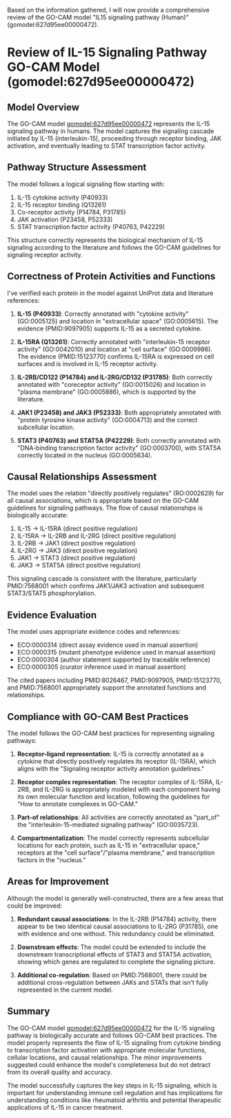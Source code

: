 Based on the information gathered, I will now provide a comprehensive review of the GO-CAM model "IL15 signaling pathway (Human)" (gomodel:627d95ee00000472).

# Review of IL-15 Signaling Pathway GO-CAM Model (gomodel:627d95ee00000472)

## Model Overview

The GO-CAM model [gomodel:627d95ee00000472](https://bioregistry.io/go.model:627d95ee00000472) represents the IL-15 signaling pathway in humans. The model captures the signaling cascade initiated by IL-15 (interleukin-15), proceeding through receptor binding, JAK activation, and eventually leading to STAT transcription factor activity.

## Pathway Structure Assessment

The model follows a logical signaling flow starting with:
1. IL-15 cytokine activity (P40933)
2. IL-15 receptor binding (Q13261) 
3. Co-receptor activity (P14784, P31785)
4. JAK activation (P23458, P52333)
5. STAT transcription factor activity (P40763, P42229)

This structure correctly represents the biological mechanism of IL-15 signaling according to the literature and follows the GO-CAM guidelines for signaling receptor activity.

## Correctness of Protein Activities and Functions

I've verified each protein in the model against UniProt data and literature references:

1. **IL-15 (P40933)**: Correctly annotated with "cytokine activity" (GO:0005125) and location in "extracellular space" (GO:0005615). The evidence (PMID:9097905) supports IL-15 as a secreted cytokine.

2. **IL-15RA (Q13261)**: Correctly annotated with "interleukin-15 receptor activity" (GO:0042010) and location at "cell surface" (GO:0009986). The evidence (PMID:15123770) confirms IL-15RA is expressed on cell surfaces and is involved in IL-15 receptor activity.

3. **IL-2RB/CD122 (P14784) and IL-2RG/CD132 (P31785)**: Both correctly annotated with "coreceptor activity" (GO:0015026) and location in "plasma membrane" (GO:0005886), which is supported by the literature.

4. **JAK1 (P23458) and JAK3 (P52333)**: Both appropriately annotated with "protein tyrosine kinase activity" (GO:0004713) and the correct subcellular location.

5. **STAT3 (P40763) and STAT5A (P42229)**: Both correctly annotated with "DNA-binding transcription factor activity" (GO:0003700), with STAT5A correctly located in the nucleus (GO:0005634).

## Causal Relationships Assessment

The model uses the relation "directly positively regulates" (RO:0002629) for all causal associations, which is appropriate based on the GO-CAM guidelines for signaling pathways. The flow of causal relationships is biologically accurate:

1. IL-15 → IL-15RA (direct positive regulation)
2. IL-15RA → IL-2RB and IL-2RG (direct positive regulation)
3. IL-2RB → JAK1 (direct positive regulation)
4. IL-2RG → JAK3 (direct positive regulation)
5. JAK1 → STAT3 (direct positive regulation)
6. JAK3 → STAT5A (direct positive regulation)

This signaling cascade is consistent with the literature, particularly PMID:7568001 which confirms JAK1/JAK3 activation and subsequent STAT3/STAT5 phosphorylation.

## Evidence Evaluation

The model uses appropriate evidence codes and references:
- ECO:0000314 (direct assay evidence used in manual assertion)
- ECO:0000315 (mutant phenotype evidence used in manual assertion)
- ECO:0000304 (author statement supported by traceable reference)
- ECO:0000305 (curator inference used in manual assertion)

The cited papers including PMID:8026467, PMID:9097905, PMID:15123770, and PMID:7568001 appropriately support the annotated functions and relationships.

## Compliance with GO-CAM Best Practices

The model follows the GO-CAM best practices for representing signaling pathways:

1. **Receptor-ligand representation**: IL-15 is correctly annotated as a cytokine that directly positively regulates its receptor (IL-15RA), which aligns with the "Signaling receptor activity annotation guidelines."

2. **Receptor complex representation**: The receptor complex of IL-15RA, IL-2RB, and IL-2RG is appropriately modeled with each component having its own molecular function and location, following the guidelines for "How to annotate complexes in GO-CAM."

3. **Part-of relationships**: All activities are correctly annotated as "part_of" the "interleukin-15-mediated signaling pathway" (GO:0035723).

4. **Compartmentalization**: The model correctly represents subcellular locations for each protein, such as IL-15 in "extracellular space," receptors at the "cell surface"/"plasma membrane," and transcription factors in the "nucleus."

## Areas for Improvement

Although the model is generally well-constructed, there are a few areas that could be improved:

1. **Redundant causal associations**: In the IL-2RB (P14784) activity, there appear to be two identical causal associations to IL-2RG (P31785), one with evidence and one without. This redundancy could be eliminated.

2. **Downstream effects**: The model could be extended to include the downstream transcriptional effects of STAT3 and STAT5A activation, showing which genes are regulated to complete the signaling picture.

3. **Additional co-regulation**: Based on PMID:7568001, there could be additional cross-regulation between JAKs and STATs that isn't fully represented in the current model.

## Summary

The GO-CAM model [gomodel:627d95ee00000472](https://bioregistry.io/go.model:627d95ee00000472) for the IL-15 signaling pathway is biologically accurate and follows GO-CAM best practices. The model properly represents the flow of IL-15 signaling from cytokine binding to transcription factor activation with appropriate molecular functions, cellular locations, and causal relationships. The minor improvements suggested could enhance the model's completeness but do not detract from its overall quality and accuracy.

The model successfully captures the key steps in IL-15 signaling, which is important for understanding immune cell regulation and has implications for understanding conditions like rheumatoid arthritis and potential therapeutic applications of IL-15 in cancer treatment.